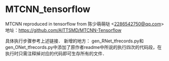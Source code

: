 # MTCNN_tensorflow
MTCNN reproduced in tensorflow from 陈少萌萌哒 &lt;2286542750@qq.com>
地址：https://github.com/AITTSMD/MTCNN-Tensorflow

具体执行步骤参考上述链接．
新增的地方：
gen_RNet_tfrecords.py和gen_ONet_tfrecords.py中添加了原作者readme中所说的执行四次的代码段，在执行时只需注释掉对应的代码即可生存所有的文件．
